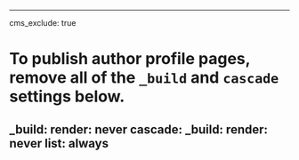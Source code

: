 ______________________________________________________________________

cms_exclude: true

# To publish author profile pages, remove all of the `_build` and `cascade` settings below.

## \_build: render: never cascade: \_build: render: never list: always
